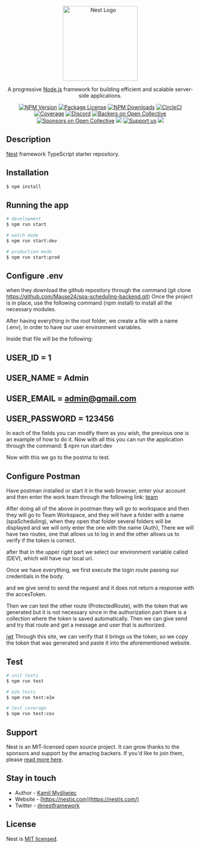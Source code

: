 <p align="center">
  <a href="http://nestjs.com/" target="blank"><img src="https://nestjs.com/img/logo-small.svg" width="200" alt="Nest Logo" /></a>
</p>

[circleci-image]: https://img.shields.io/circleci/build/github/nestjs/nest/master?token=abc123def456
[circleci-url]: https://circleci.com/gh/nestjs/nest

  <p align="center">A progressive <a href="http://nodejs.org" target="_blank">Node.js</a> framework for building efficient and scalable server-side applications.</p>
    <p align="center">
<a href="https://www.npmjs.com/~nestjscore" target="_blank"><img src="https://img.shields.io/npm/v/@nestjs/core.svg" alt="NPM Version" /></a>
<a href="https://www.npmjs.com/~nestjscore" target="_blank"><img src="https://img.shields.io/npm/l/@nestjs/core.svg" alt="Package License" /></a>
<a href="https://www.npmjs.com/~nestjscore" target="_blank"><img src="https://img.shields.io/npm/dm/@nestjs/common.svg" alt="NPM Downloads" /></a>
<a href="https://circleci.com/gh/nestjs/nest" target="_blank"><img src="https://img.shields.io/circleci/build/github/nestjs/nest/master" alt="CircleCI" /></a>
<a href="https://coveralls.io/github/nestjs/nest?branch=master" target="_blank"><img src="https://coveralls.io/repos/github/nestjs/nest/badge.svg?branch=master#9" alt="Coverage" /></a>
<a href="https://discord.gg/G7Qnnhy" target="_blank"><img src="https://img.shields.io/badge/discord-online-brightgreen.svg" alt="Discord"/></a>
<a href="https://opencollective.com/nest#backer" target="_blank"><img src="https://opencollective.com/nest/backers/badge.svg" alt="Backers on Open Collective" /></a>
<a href="https://opencollective.com/nest#sponsor" target="_blank"><img src="https://opencollective.com/nest/sponsors/badge.svg" alt="Sponsors on Open Collective" /></a>
  <a href="https://paypal.me/kamilmysliwiec" target="_blank"><img src="https://img.shields.io/badge/Donate-PayPal-ff3f59.svg"/></a>
    <a href="https://opencollective.com/nest#sponsor"  target="_blank"><img src="https://img.shields.io/badge/Support%20us-Open%20Collective-41B883.svg" alt="Support us"></a>
  <a href="https://twitter.com/nestframework" target="_blank"><img src="https://img.shields.io/twitter/follow/nestframework.svg?style=social&label=Follow"></a>
</p>
  <!--[![Backers on Open Collective](https://opencollective.com/nest/backers/badge.svg)](https://opencollective.com/nest#backer)
  [![Sponsors on Open Collective](https://opencollective.com/nest/sponsors/badge.svg)](https://opencollective.com/nest#sponsor)-->

## Description

[Nest](https://github.com/nestjs/nest) framework TypeScript starter repository.

## Installation

```bash
$ npm install
```

## Running the app

```bash
# development
$ npm run start

# watch mode
$ npm run start:dev

# production mode
$ npm run start:prod
```
## Configure .env
when they download the github repository through the command (git clone https://github.com/Mause24/spa-scheduling-backend.git)
Once the project is in place, use the following command (npm install) to install all the necessary modules.

After having everything in the root folder, we create a file with a name (.env), in order to have our user environment variables.

Inside that file will be the following: 

## USER_ID = 1 
## USER_NAME = Admin 
## USER_EMAIL = admin@gmail.com   
## USER_PASSWORD = 123456

In each of the fields you can modify them as you wish, the previous one is an example of how to do it.
Now with all this you can run the application through the command:
$ npm run start:dev

Now with this we go to the postma to test.

## Configure Postman
Have postman installed or start it in the web browser, enter your account and then enter the work team through the following link: [team](https://app.getpostman.com/join-team?invite_code=6e34b34af1f6893905d01c6dd9549743&target_code=22d36e16a26adbd2e11ca0b8d090d9d9)

After doing all of the above in postman they will go to workspace and then they will go to Team Workspace, and they will have a folder with a name (spaScheduling), when they open that folder several folders will be displayed and we will only enter the one with the name (Auth), There we will have two routes, one that allows us to log in and the other allows us to verify if the token is correct.

after that in the upper right part we select our environment variable called (DEV), which will have our local url.

Once we have everything, we first execute the login route passing our credentials in the body.

and we give send to send the request and it does not return a response with the accesToken.

Then we can test the other route (ProtectedRoute), with the token that we generated but it is not necessary since in the authorization part there is a collection where the token is saved automatically.
Then we can give send and try that route and get a message and user that is authorized.

 [jwt](https://jwt.io/) Through this site, we can verify that it brings us the token, so we copy the token that was generated and paste it into the aforementioned website.
## Test

```bash
# unit tests
$ npm run test

# e2e tests
$ npm run test:e2e

# test coverage
$ npm run test:cov
```

## Support

Nest is an MIT-licensed open source project. It can grow thanks to the sponsors and support by the amazing backers. If you'd like to join them, please [read more here](https://docs.nestjs.com/support).

## Stay in touch

- Author - [Kamil Myśliwiec](https://kamilmysliwiec.com)
- Website - [https://nestjs.com](https://nestjs.com/)
- Twitter - [@nestframework](https://twitter.com/nestframework)

## License

Nest is [MIT licensed](LICENSE).
